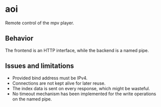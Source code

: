 # aoi

Remote control of the mpv player.

## Behavior

The frontend is an HTTP interface, while the backend is a named pipe.

## Issues and limitations

* Provided bind address must be IPv4.
* Connections are not kept alive for later reuse.
* The index data is sent on every response, which might be wasteful.
* No timeout mechanism has been implemented for the write operations on the named pipe.

